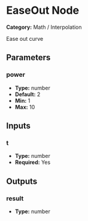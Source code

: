 
# EaseOut Node

**Category:** Math / Interpolation

Ease out curve

## Parameters


### power
- **Type:** number
- **Default:** 2
- **Min:** 1
- **Max:** 10



## Inputs


### t
- **Type:** number
- **Required:** Yes



## Outputs


### result
- **Type:** number




